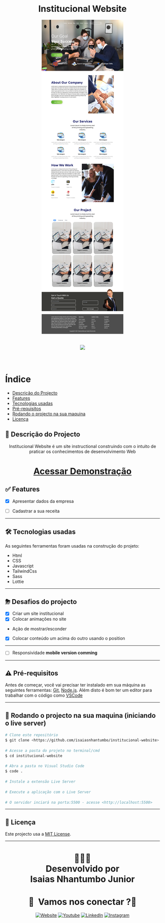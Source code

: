 <br/>
<h1 align="center">Institucional Website</h1>
<p align="center">
    <img src ="./assets/Screenshot-20210222152544.png" > 
</p>
<h2 align="center"> 
<img src="https://img.shields.io/badge/Status-Terminado-green">
</h2>
<br>

# Índice
   * [Descrição do Projecto](#descrição-do-projecto)
   * [Features](#-features)
   * [Tecnologias usadas](#-tecnologias-usadas)
   * [Pré-requisitos](#-pré-requisitos)
   * [Rodando o projecto na sua maquina](#-rodando-o-projecto-na-sua-maquina-iniciando-o-servidor)
   * [Licença](#-licença)


## 📖 Descrição do Projecto

<p align="center">
Institucional Website é um site instructional construindo com o intuito de praticar os conhecimentos de desenvolvimento Web 
</p>
<h1 align="center"><a href="https://isaiasnhantumbo.github.io/institucional-website/">Acessar Demonstração</a></h1>

## ✅ Features
  - [x] Apresentar dados da empresa
  - [ ] Cadastrar a sua receita




<p align="center">
  <!-- <img src = "http://i.imgur.com/0iorG20.png" width=700> -->
</p>

---
## 🛠 Tecnologias usadas

As seguintes ferramentas foram usadas na construção do projeto:

- Html
- CSS
- Javascript
- TailwindCss
- Sass
- Lottie
---

## ⛈  Desafios do projecto
  - [x] Criar um site institucional
  - [x] Colocar animações no site
  -  Ação de mostrar/esconder
  - [x] Colocar conteúdo um acima do outro usando o position
  ---

- [ ] Responsividade **mobile version comming**

---

## ⚠ Pré-requisitos

Antes de começar, você vai precisar ter instalado em sua máquina as seguintes ferramentas:
[Git](https://git-scm.com), [Node.js](https://nodejs.org/en/). 
Além disto é bom ter um editor para trabalhar com o código como [VSCode](https://code.visualstudio.com/)

---
## 🎲 Rodando o projecto na sua maquina (iniciando o live server)

```bash
# Clone este repositório
$ git clone <https://github.com/isaiasnhantumbo/institucional-website>

# Acesse a pasta do projeto no terminal/cmd
$ cd institucional-website

# Abra a pasta no Visual Studio Code
$ code .

# Instale a extensão Live Server

# Execute a aplicação com o Live Server

# O servidor inciará na porta:5500 - acesse <http://localhost:5500>
```

---


## 📘 Licença
Este projecto usa a  [MIT License](LICENSE).
****
<h1 align="center">
👨🏽‍🏫 
<br>
Desenvolvido por
<br>
 Isaias Nhantumbo Junior
</h1>
</p>
<h1 align="center"> 🤝 &nbsp;Vamos nos conectar ?👨 </h1>

<p align="center">
<a href="https://isaiasnhantumbo.github.io/"><img alt="Website" src="https://img.shields.io/badge/Website-isaias_nhantumbo-blue?style=flat-square&logo=google-chrome"></a>
<a href="https://www.youtube.com/channel/UCOyeYkH0MwJ6RrXTcEFFdAQ?view_as=subscriber"><img alt="Youtube" src="https://img.shields.io/badge/Channel-Isaias_Inside-blue?style=flat-square&logo=youtube"></a>
<a href="https://www.linkedin.com/in/isaias-nhantumbo-junior-733bb619b/"><img alt="LinkedIn" src="https://img.shields.io/badge/LinkedIn-Isaias%20Nhantumbo%20Junior-green?style=flat-square&logo=linkedin"></a>
<a href="https://www.instagram.com/isaias_here/"><img alt="Instagram" src="https://img.shields.io/badge/Instagram-isaias__here_-blue??style=for-the-badge&logo=instagram"></a>
</p>




